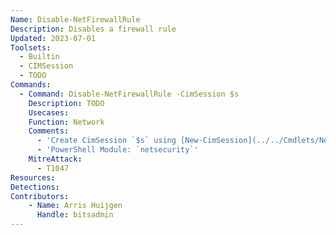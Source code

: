 ```yaml
---
Name: Disable-NetFirewallRule
Description: Disables a firewall rule
Updated: 2023-07-01
Toolsets:
  - Builtin
  - CIMSession
  - TODO
Commands:
  - Command: Disable-NetFirewallRule -CimSession $s
    Description: TODO
    Usecases:
    Function: Network
    Comments:
      - 'Create CimSession `$s` using [New-CimSession](../../Cmdlets/New-CimSession/)'
      - 'PowerShell Module: `netsecurity`'
    MitreAttack:
      - T1047
Resources:
Detections:
Contributors:
    - Name: Arris Huijgen
      Handle: bitsadmin
---
```

